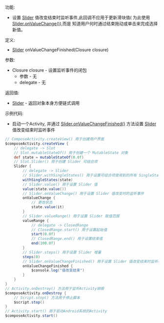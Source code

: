 功能:

+ 设置 [Slider](/API/UI/Compose/Widget/Slider/README.md) 值改变结束时监听事件,此回调不应用于更新滑块值(
  为此使用 [Slider.onValueChange()](/API/UI/Compose/Widget/Slider/README.md?id=onValueChange)),而是
  知道用户何时通过结束拖动或单击来完成选择新值。

定义:

+ [Slider](/API/UI/Compose/Widget/Slider/README.md) onValueChangeFinished(Closure closure)

参数:

+ Closure closure - 设置监听事件的闭包
    + 参数 - 无
    + delegate - 无

返回值:

+ [Slider](/API/UI/Compose/Widget/Slider/README.md) - 返回对象本身方便链式调用

示例代码:

+ 启动一个Activity,
  并通过 [Slider.onValueChangeFinished()](/API/UI/Compose/Widget/Slider/README.md?id=onValueChangeFinished)
  方法设置 [Slider](/API/UI/Compose/Widget/Slider/README.md) 值改变结束时监听事件

```groovy
// ComposeActivity.createView() 用于创建用户界面
$composeActivity.createView {
    // delegate -> Slot
    // Slot.mutableStateOf() 用于创建一个 MutableState 对象
    def state = mutableStateOf(0.0f)
    // Slot.Slider() 用于创建 Slider 可组合项
    Slider {
        // delegate -> Slider
        // Slider.withSingleStates() 用于设置可组合项使用到的所有 SingleState
        withSingleStates(state)
        // Slider.value() 用于设置 Slider 值
        value(state.value())
        // Slider.onValueChange() 用于设置 Slider 值改变时的监听事件
        onValueChange {
            // 更改状态
            state.value(it)
        }
        // Slider.valueRange() 用于设置 Slider 取值范围
        valueRange {
            // delegate -> ClosedRange
            // ClosedRange.start() 用于设置起始值
            start(0.0f)
            // ClosedRange.end() 用于设置结束值
            end(100.0f)
        }
        // Slider.steps() 用于设置 Slider 增量
        steps(0)
        // Slider.onValueChangeFinished() 用于设置 Slider 值改变结束时监听事件
        onValueChangeFinished {
            $console.log("值改变结束")
        }
    }
}
// Activity.onDestroy() 方法用于监听Activity销毁
$composeActivity.onDestroy {
    // Script.stop() 方法用于停止脚本
    $script.stop()
}
// Activity.start() 用于启动Android系统的Activity
$composeActivity.start()
```